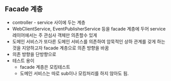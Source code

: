 ## Facade 계층
- controller - service 사이에 두는 계층
- WebClientService, EventPublisherService 등을 facade 계층에 두어 service 레이어에서는 주 관심사 객체만 의존할수 있게
- 도메인 서비스가 또다른 도메인 서비스를 의존하여 암묵적인 상하 관계를 갖게 하는것을 지양하고자 facade 계층으로 의존 방향을 바꿈
- 의존 방향을 단방향으로 
- 테스트 용이 
  - facade 계층은 모킹테스트 
  - 도메인 서비스는 따로 sub이나 모킹처리를 하지 않아도 됨.

